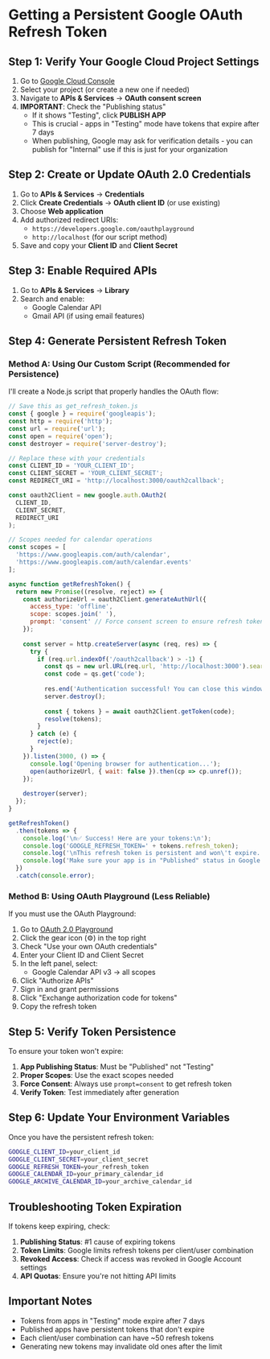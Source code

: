 # Getting a Persistent Google OAuth Refresh Token

## Step 1: Verify Your Google Cloud Project Settings

1. Go to [Google Cloud Console](https://console.cloud.google.com)
2. Select your project (or create a new one if needed)
3. Navigate to **APIs & Services** → **OAuth consent screen**
4. **IMPORTANT**: Check the "Publishing status"
   - If it shows "Testing", click **PUBLISH APP**
   - This is crucial - apps in "Testing" mode have tokens that expire after 7 days
   - When publishing, Google may ask for verification details - you can publish for "Internal" use if this is just for your organization

## Step 2: Create or Update OAuth 2.0 Credentials

1. Go to **APIs & Services** → **Credentials**
2. Click **Create Credentials** → **OAuth client ID** (or use existing)
3. Choose **Web application**
4. Add authorized redirect URIs:
   - `https://developers.google.com/oauthplayground`
   - `http://localhost` (for our script method)
5. Save and copy your **Client ID** and **Client Secret**

## Step 3: Enable Required APIs

1. Go to **APIs & Services** → **Library**
2. Search and enable:
   - Google Calendar API
   - Gmail API (if using email features)

## Step 4: Generate Persistent Refresh Token

### Method A: Using Our Custom Script (Recommended for Persistence)

I'll create a Node.js script that properly handles the OAuth flow:

```javascript
// Save this as get_refresh_token.js
const { google } = require('googleapis');
const http = require('http');
const url = require('url');
const open = require('open');
const destroyer = require('server-destroy');

// Replace these with your credentials
const CLIENT_ID = 'YOUR_CLIENT_ID';
const CLIENT_SECRET = 'YOUR_CLIENT_SECRET';
const REDIRECT_URI = 'http://localhost:3000/oauth2callback';

const oauth2Client = new google.auth.OAuth2(
  CLIENT_ID,
  CLIENT_SECRET,
  REDIRECT_URI
);

// Scopes needed for calendar operations
const scopes = [
  'https://www.googleapis.com/auth/calendar',
  'https://www.googleapis.com/auth/calendar.events'
];

async function getRefreshToken() {
  return new Promise((resolve, reject) => {
    const authorizeUrl = oauth2Client.generateAuthUrl({
      access_type: 'offline',
      scope: scopes.join(' '),
      prompt: 'consent' // Force consent screen to ensure refresh token
    });
    
    const server = http.createServer(async (req, res) => {
      try {
        if (req.url.indexOf('/oauth2callback') > -1) {
          const qs = new url.URL(req.url, 'http://localhost:3000').searchParams;
          const code = qs.get('code');
          
          res.end('Authentication successful! You can close this window.');
          server.destroy();
          
          const { tokens } = await oauth2Client.getToken(code);
          resolve(tokens);
        }
      } catch (e) {
        reject(e);
      }
    }).listen(3000, () => {
      console.log('Opening browser for authentication...');
      open(authorizeUrl, { wait: false }).then(cp => cp.unref());
    });
    
    destroyer(server);
  });
}

getRefreshToken()
  .then(tokens => {
    console.log('\n✅ Success! Here are your tokens:\n');
    console.log('GOOGLE_REFRESH_TOKEN=' + tokens.refresh_token);
    console.log('\nThis refresh token is persistent and won\'t expire.');
    console.log('Make sure your app is in "Published" status in Google Cloud Console.');
  })
  .catch(console.error);
```

### Method B: Using OAuth Playground (Less Reliable)

If you must use the OAuth Playground:

1. Go to [OAuth 2.0 Playground](https://developers.google.com/oauthplayground)
2. Click the gear icon (⚙️) in the top right
3. Check "Use your own OAuth credentials"
4. Enter your Client ID and Client Secret
5. In the left panel, select:
   - Google Calendar API v3 → all scopes
6. Click "Authorize APIs"
7. Sign in and grant permissions
8. Click "Exchange authorization code for tokens"
9. Copy the refresh token

## Step 5: Verify Token Persistence

To ensure your token won't expire:

1. **App Publishing Status**: Must be "Published" not "Testing"
2. **Proper Scopes**: Use the exact scopes needed
3. **Force Consent**: Always use `prompt=consent` to get refresh token
4. **Verify Token**: Test immediately after generation

## Step 6: Update Your Environment Variables

Once you have the persistent refresh token:

```bash
GOOGLE_CLIENT_ID=your_client_id
GOOGLE_CLIENT_SECRET=your_client_secret
GOOGLE_REFRESH_TOKEN=your_refresh_token
GOOGLE_CALENDAR_ID=your_primary_calendar_id
GOOGLE_ARCHIVE_CALENDAR_ID=your_archive_calendar_id
```

## Troubleshooting Token Expiration

If tokens keep expiring, check:

1. **Publishing Status**: #1 cause of expiring tokens
2. **Token Limits**: Google limits refresh tokens per client/user combination
3. **Revoked Access**: Check if access was revoked in Google Account settings
4. **API Quotas**: Ensure you're not hitting API limits

## Important Notes

- Tokens from apps in "Testing" mode expire after 7 days
- Published apps have persistent tokens that don't expire
- Each client/user combination can have ~50 refresh tokens
- Generating new tokens may invalidate old ones after the limit